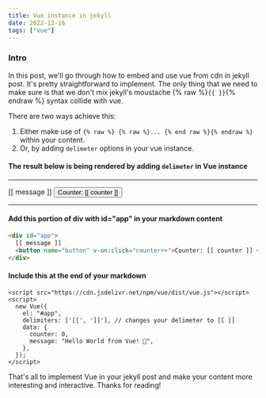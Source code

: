 ```yaml
---
title: Vue instance in jekyll
date: 2022-12-16
tags: ["vue"]
---
```


### Intro

In this post, we'll go through how to embed and use vue from cdn in jekyll post. It's pretty straightforward to implement.
The only thing that we need to make sure is that we don't mix jekyll's moustache {% raw %}`{{ }}`{% endraw %} syntax collide with vue.

There are two ways achieve this:
1. Either make use of `{% raw %} {% raw %}... {% end raw %}{% endraw %}` within your content.
2. Or, by adding `delimeter` options in your vue instance.


#### The result below is being rendered by adding `delimeter` in **Vue** instance

---
<div id="app">
  [[ message ]]
  <button name="button" v-on:click="counter++">Counter: [[ counter ]]</button>
</div>

---

#### Add this portion of div with id="app" in your markdown content
```html
<div id="app">
  [[ message ]]
  <button name="button" v-on:click="counter++">Counter: [[ counter ]] </button>
</div>
```

#### Include this at the end of your markdown
```vue
<script src="https://cdn.jsdelivr.net/npm/vue/dist/vue.js"></script>
<script>
  new Vue({
    el: "#app",
    delimiters: ['[[', ']]'], // changes your delimeter to [[ ]]
    data: {
      counter: 0,
      message: "Hello World from Vue! 🔮",
    },
  });
</script>
```

That's all to implement Vue in your jekyll post and make your content more interesting and interactive.
Thanks for reading!

<script src="https://cdn.jsdelivr.net/npm/vue/dist/vue.js"></script>
<script>
  new Vue({
    el: "#app",
    delimiters: ['[[', ']]'],
    data: {
      counter: 0,
      message: "Hello World from Vue! 🔮",
    },
    methods: {
      increaseCounter() {
        this.counter++
      }
    }
  });
</script>

